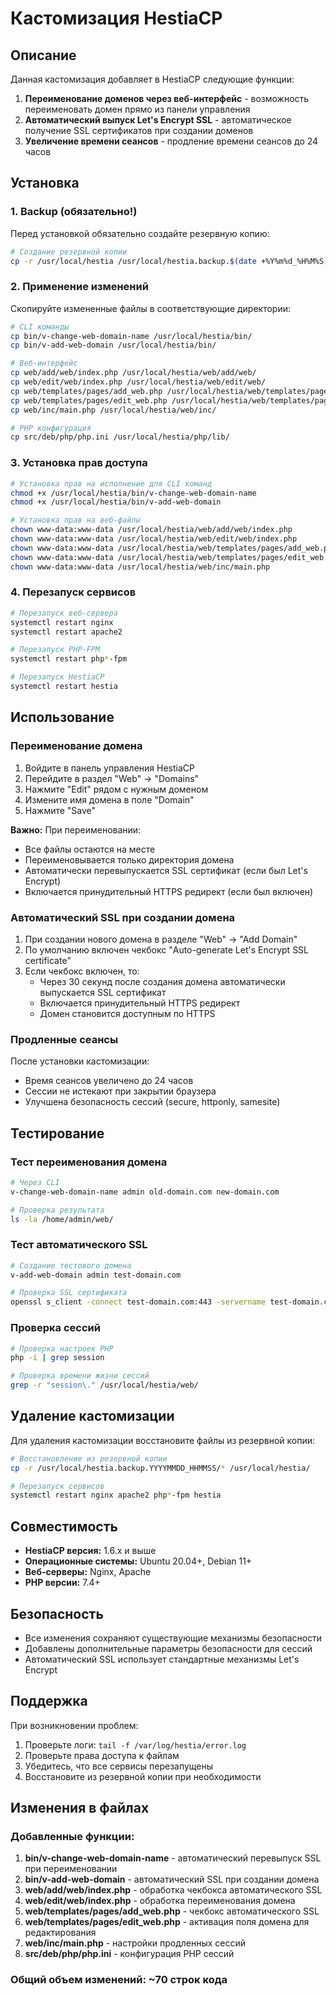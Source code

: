 # Кастомизация HestiaCP

## Описание

Данная кастомизация добавляет в HestiaCP следующие функции:

1. **Переименование доменов через веб-интерфейс** - возможность переименовать домен прямо из панели управления
2. **Автоматический выпуск Let's Encrypt SSL** - автоматическое получение SSL сертификатов при создании доменов
3. **Увеличение времени сеансов** - продление времени сеансов до 24 часов

## Установка

### 1. Backup (обязательно!)

Перед установкой обязательно создайте резервную копию:

```bash
# Создание резервной копии
cp -r /usr/local/hestia /usr/local/hestia.backup.$(date +%Y%m%d_%H%M%S)
```

### 2. Применение изменений

Скопируйте измененные файлы в соответствующие директории:

```bash
# CLI команды
cp bin/v-change-web-domain-name /usr/local/hestia/bin/
cp bin/v-add-web-domain /usr/local/hestia/bin/

# Веб-интерфейс
cp web/add/web/index.php /usr/local/hestia/web/add/web/
cp web/edit/web/index.php /usr/local/hestia/web/edit/web/
cp web/templates/pages/add_web.php /usr/local/hestia/web/templates/pages/
cp web/templates/pages/edit_web.php /usr/local/hestia/web/templates/pages/
cp web/inc/main.php /usr/local/hestia/web/inc/

# PHP конфигурация
cp src/deb/php/php.ini /usr/local/hestia/php/lib/
```

### 3. Установка прав доступа

```bash
# Установка прав на исполнение для CLI команд
chmod +x /usr/local/hestia/bin/v-change-web-domain-name
chmod +x /usr/local/hestia/bin/v-add-web-domain

# Установка прав на веб-файлы
chown www-data:www-data /usr/local/hestia/web/add/web/index.php
chown www-data:www-data /usr/local/hestia/web/edit/web/index.php
chown www-data:www-data /usr/local/hestia/web/templates/pages/add_web.php
chown www-data:www-data /usr/local/hestia/web/templates/pages/edit_web.php
chown www-data:www-data /usr/local/hestia/web/inc/main.php
```

### 4. Перезапуск сервисов

```bash
# Перезапуск веб-сервера
systemctl restart nginx
systemctl restart apache2

# Перезапуск PHP-FPM
systemctl restart php*-fpm

# Перезапуск HestiaCP
systemctl restart hestia
```

## Использование

### Переименование домена

1. Войдите в панель управления HestiaCP
2. Перейдите в раздел "Web" → "Domains"
3. Нажмите "Edit" рядом с нужным доменом
4. Измените имя домена в поле "Domain"
5. Нажмите "Save"

**Важно:** При переименовании:
- Все файлы остаются на месте
- Переименовывается только директория домена
- Автоматически перевыпускается SSL сертификат (если был Let's Encrypt)
- Включается принудительный HTTPS редирект (если был включен)

### Автоматический SSL при создании домена

1. При создании нового домена в разделе "Web" → "Add Domain"
2. По умолчанию включен чекбокс "Auto-generate Let's Encrypt SSL certificate"
3. Если чекбокс включен, то:
   - Через 30 секунд после создания домена автоматически выпускается SSL сертификат
   - Включается принудительный HTTPS редирект
   - Домен становится доступным по HTTPS

### Продленные сеансы

После установки кастомизации:
- Время сеансов увеличено до 24 часов
- Сессии не истекают при закрытии браузера
- Улучшена безопасность сессий (secure, httponly, samesite)

## Тестирование

### Тест переименования домена

```bash
# Через CLI
v-change-web-domain-name admin old-domain.com new-domain.com

# Проверка результата
ls -la /home/admin/web/
```

### Тест автоматического SSL

```bash
# Создание тестового домена
v-add-web-domain admin test-domain.com

# Проверка SSL сертификата
openssl s_client -connect test-domain.com:443 -servername test-domain.com
```

### Проверка сессий

```bash
# Проверка настроек PHP
php -i | grep session

# Проверка времени жизни сессий
grep -r "session\." /usr/local/hestia/web/
```

## Удаление кастомизации

Для удаления кастомизации восстановите файлы из резервной копии:

```bash
# Восстановление из резервной копии
cp -r /usr/local/hestia.backup.YYYYMMDD_HHMMSS/* /usr/local/hestia/

# Перезапуск сервисов
systemctl restart nginx apache2 php*-fpm hestia
```

## Совместимость

- **HestiaCP версия:** 1.6.x и выше
- **Операционные системы:** Ubuntu 20.04+, Debian 11+
- **Веб-серверы:** Nginx, Apache
- **PHP версии:** 7.4+

## Безопасность

- Все изменения сохраняют существующие механизмы безопасности
- Добавлены дополнительные параметры безопасности для сессий
- Автоматический SSL использует стандартные механизмы Let's Encrypt

## Поддержка

При возникновении проблем:

1. Проверьте логи: `tail -f /var/log/hestia/error.log`
2. Проверьте права доступа к файлам
3. Убедитесь, что все сервисы перезапущены
4. Восстановите из резервной копии при необходимости

## Изменения в файлах

### Добавленные функции:

1. **bin/v-change-web-domain-name** - автоматический перевыпуск SSL при переименовании
2. **bin/v-add-web-domain** - автоматический SSL при создании домена
3. **web/add/web/index.php** - обработка чекбокса автоматического SSL
4. **web/edit/web/index.php** - обработка переименования домена
5. **web/templates/pages/add_web.php** - чекбокс автоматического SSL
6. **web/templates/pages/edit_web.php** - активация поля домена для редактирования
7. **web/inc/main.php** - настройки продленных сессий
8. **src/deb/php/php.ini** - конфигурация PHP сессий

### Общий объем изменений: ~70 строк кода 
